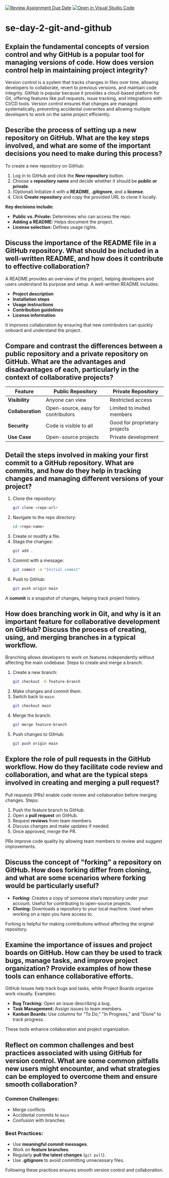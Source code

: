 [![Review Assignment Due Date](https://classroom.github.com/assets/deadline-readme-button-22041afd0340ce965d47ae6ef1cefeee28c7c493a6346c4f15d667ab976d596c.svg)](https://classroom.github.com/a/8wgCKhpZ)
[![Open in Visual Studio Code](https://classroom.github.com/assets/open-in-vscode-2e0aaae1b6195c2367325f4f02e2d04e9abb55f0b24a779b69b11b9e10269abc.svg)](https://classroom.github.com/online_ide?assignment_repo_id=18410619&assignment_repo_type=AssignmentRepo)
# se-day-2-git-and-github

## Explain the fundamental concepts of version control and why GitHub is a popular tool for managing versions of code. How does version control help in maintaining project integrity?
Version control is a system that tracks changes in files over time, allowing developers to collaborate, revert to previous versions, and maintain code integrity. GitHub is popular because it provides a cloud-based platform for Git, offering features like pull requests, issue tracking, and integrations with CI/CD tools. Version control ensures that changes are managed systematically, preventing accidental overwrites and allowing multiple developers to work on the same project efficiently.

## Describe the process of setting up a new repository on GitHub. What are the key steps involved, and what are some of the important decisions you need to make during this process?
To create a new repository on GitHub:
1. Log in to GitHub and click the **New repository** button.
2. Choose a **repository name** and decide whether it should be **public or private**.
3. (Optional) Initialize it with a **README**, **.gitignore**, and a **license**.
4. Click **Create repository** and copy the provided URL to clone it locally.

**Key decisions include:**
- **Public vs. Private:** Determines who can access the repo.
- **Adding a README:** Helps document the project.
- **License selection:** Defines usage rights.

## Discuss the importance of the README file in a GitHub repository. What should be included in a well-written README, and how does it contribute to effective collaboration?
A README provides an overview of the project, helping developers and users understand its purpose and setup. A well-written README includes:
- **Project description**
- **Installation steps**
- **Usage instructions**
- **Contribution guidelines**
- **License information**

It improves collaboration by ensuring that new contributors can quickly onboard and understand the project.

## Compare and contrast the differences between a public repository and a private repository on GitHub. What are the advantages and disadvantages of each, particularly in the context of collaborative projects?

| Feature       | Public Repository       | Private Repository       |
|--------------|------------------------|------------------------|
| **Visibility**  | Anyone can view        | Restricted access       |
| **Collaboration** | Open-source, easy for contributors | Limited to invited members |
| **Security** | Code is visible to all | Good for proprietary projects |
| **Use Case** | Open-source projects | Private development |

## Detail the steps involved in making your first commit to a GitHub repository. What are commits, and how do they help in tracking changes and managing different versions of your project?
1. Clone the repository:
   ```sh
   git clone <repo-url>
   ```
2. Navigate to the repo directory:
   ```sh
   cd <repo-name>
   ```
3. Create or modify a file.
4. Stage the changes:
   ```sh
   git add .
   ```
5. Commit with a message:
   ```sh
   git commit -m "Initial commit"
   ```
6. Push to GitHub:
   ```sh
   git push origin main
   ```

A **commit** is a snapshot of changes, helping track project history.

## How does branching work in Git, and why is it an important feature for collaborative development on GitHub? Discuss the process of creating, using, and merging branches in a typical workflow.
Branching allows developers to work on features independently without affecting the main codebase. Steps to create and merge a branch:
1. Create a new branch:
   ```sh
   git checkout -b feature-branch
   ```
2. Make changes and commit them.
3. Switch back to `main`:
   ```sh
   git checkout main
   ```
4. Merge the branch:
   ```sh
   git merge feature-branch
   ```
5. Push changes to GitHub:
   ```sh
   git push origin main
   ```

## Explore the role of pull requests in the GitHub workflow. How do they facilitate code review and collaboration, and what are the typical steps involved in creating and merging a pull request?
Pull requests (PRs) enable code review and collaboration before merging changes. Steps:
1. Push the feature branch to GitHub.
2. Open a **pull request** on GitHub.
3. Request **reviews** from team members.
4. Discuss changes and make updates if needed.
5. Once approved, merge the PR.

PRs improve code quality by allowing team members to review and suggest improvements.

## Discuss the concept of "forking" a repository on GitHub. How does forking differ from cloning, and what are some scenarios where forking would be particularly useful?
- **Forking:** Creates a copy of someone else’s repository under your account. Useful for contributing to open-source projects.
- **Cloning:** Downloads a repository to your local machine. Used when working on a repo you have access to.

Forking is helpful for making contributions without affecting the original repository.

## Examine the importance of issues and project boards on GitHub. How can they be used to track bugs, manage tasks, and improve project organization? Provide examples of how these tools can enhance collaborative efforts.
GitHub Issues help track bugs and tasks, while Project Boards organize work visually. Examples:
- **Bug Tracking:** Open an issue describing a bug.
- **Task Management:** Assign issues to team members.
- **Kanban Boards:** Use columns for "To Do," "In Progress," and "Done" to track progress.

These tools enhance collaboration and project organization.

## Reflect on common challenges and best practices associated with using GitHub for version control. What are some common pitfalls new users might encounter, and what strategies can be employed to overcome them and ensure smooth collaboration?

### **Common Challenges:**
- Merge conflicts
- Accidental commits to `main`
- Confusion with branches

### **Best Practices:**
- Use **meaningful commit messages**.
- Work on **feature branches**.
- Regularly **pull the latest changes** (`git pull`).
- Use **.gitignore** to avoid committing unnecessary files.

Following these practices ensures smooth version control and collaboration.








